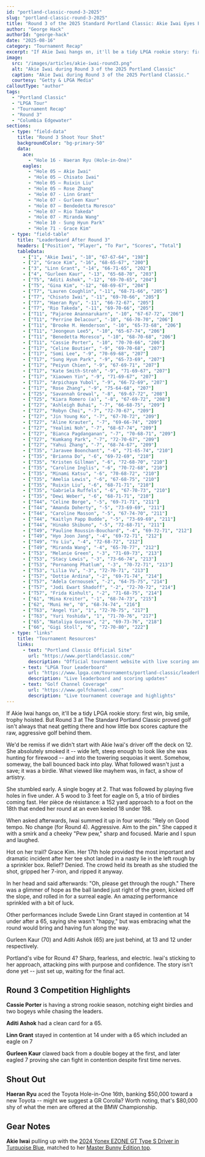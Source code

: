 ```yaml
---
id: "portland-classic-round-3-2025"
slug: "portland-classic-round-3-2025"
title: "Round 3 of the 2025 Standard Portland Classic: Akie Iwai Eyes First LPGA Victory While Grace Kim and Haeran Ryu Make Noise"
author: "George Hack"
authorId: "george-hack"
date: "2025-08-16"
category: "Tournament Recap"
excerpt: "If Akie Iwai hangs on, it'll be a tidy LPGA rookie story: first win, big smile, trophy hoisted. But Round 3 at The Standard Portland Classic proved golf isn't always that neat getting there and how little box scores capture the raw, aggressive golf behind them."
image:
  src: "/images/articles/akie-iwai-round3.png"
  alt: "Akie Iwai during Round 3 of the 2025 Portland Classic"
  caption: "Akie Iwai during Round 3 of the 2025 Portland Classic."
  courtesy: "Getty & LPGA Media"
calloutType: "author"
tags:
  - "Portland Classic"
  - "LPGA Tour"
  - "Tournament Recap"
  - "Round 3"
  - "Columbia Edgewater"
sections:
  - type: "field-data"
    title: "Round 3 Shoot Your Shot"
    backgroundColor: "bg-primary-50"
    data:
      ace:
        - "Hole 16 - Haeran Ryu (Hole-in-One)"
      eagles:
        - "Hole 05 – Akie Iwai"
        - "Hole 05 – Chisato Iwai"
        - "Hole 05 – Ruixin Liu"
        - "Hole 05 – Rose Zhang"
        - "Hole 07 - Linn Grant"
        - "Hole 07 - Gurleen Kaur"
        - "Hole 07 – Bendedetta Moresco"
        - "Hole 07 – Rio Takeda"
        - "Hole 07 - Miranda Wang"
        - "Hole 10 - Sung Hyun Park"
        - "Hole 71 - Grace Kim"
  - type: "field-table"
    title: "Leaderboard After Round 3"
    headers: ["Position", "Player", "To Par", "Scores", "Total"]
    tableData:
      - ["1", "Akie Iwai", "-18", "67-67-64", "198"]
      - ["2", "Grace Kim", "-16", "68-65-67", "200"]
      - ["3", "Linn Grant", "-14", "66-71-65", "202"]
      - ["4", "Gurleen Kaur", "-13", "65-68-70", "203"]
      - ["T5", "Aditi Ashok", "-12", "69-70-65", "204"]
      - ["T5", "Gina Kim", "-12", "68-69-67", "204"]
      - ["T7", "Lauren Coughlin", "-11", "68-71-66", "205"]
      - ["T7", "Chisato Iwai", "-11", "69-70-66", "205"]
      - ["T7", "Haeran Ryu", "-11", "66-72-67", "205"]
      - ["T7", "Rio Takeda", "-11", "69-70-66", "205"]
      - ["T11", "Pajaree Anannarukarn", "-10", "67-67-72", "206"]
      - ["T11", "Perrine Delacour", "-10", "66-70-70", "206"]
      - ["T11", "Brooke M. Henderson", "-10", "65-73-68", "206"]
      - ["T11", "Jeongeun Lee5", "-10", "65-67-74", "206"]
      - ["T11", "Benedetta Moresco", "-10", "68-70-68", "206"]
      - ["T11", "Cassie Porter", "-10", "70-70-66", "206"]
      - ["T17", "Celine Boutier", "-9", "69-70-68", "207"]
      - ["T17", "Somi Lee", "-9", "70-69-68", "207"]
      - ["T17", "Sung Hyun Park", "-9", "65-73-69", "207"]
      - ["T17", "Peiyun Chien", "-9", "67-69-71", "207"]
      - ["T17", "Kate Smith-Stroh", "-9", "71-69-67", "207"]
      - ["T17", "Xiaowen Yin", "-9", "71-69-67", "207"]
      - ["T17", "Arpichaya Yubol", "-9", "66-72-69", "207"]
      - ["T17", "Rose Zhang", "-9", "75-64-68", "207"]
      - ["T25", "Savannah Grewal", "-8", "69-67-72", "208"]
      - ["T25", "Kiara Romero (a)", "-8", "67-69-72", "208"]
      - ["T27", "Ashleigh Buhai", "-7", "66-68-75", "209"]
      - ["T27", "Robyn Choi", "-7", "72-70-67", "209"]
      - ["T27", "Jin Young Ko", "-7", "67-70-72", "209"]
      - ["T27", "Aline Krauter", "-7", "69-66-74", "209"]
      - ["T27", "Yealimi Noh", "-7", "68-67-74", "209"]
      - ["T27", "Bianca Pagdanganan", "-7", "70-68-71", "209"]
      - ["T27", "Kumkang Park", "-7", "72-70-67", "209"]
      - ["T27", "Yahui Zhang", "-7", "68-74-67", "209"]
      - ["T35", "Jaravee Boonchant", "-6", "71-65-74", "210"]
      - ["T35", "Brianna Do", "-6", "69-72-69", "210"]
      - ["T35", "Kristen Gillman", "-6", "72-68-70", "210"]
      - ["T35", "Caroline Inglis", "-6", "70-72-68", "210"]
      - ["T35", "Minami Katsu", "-6", "70-68-72", "210"]
      - ["T35", "Amelia Lewis", "-6", "67-68-75", "210"]
      - ["T35", "Ruixin Liu", "-6", "68-71-71", "210"]
      - ["T35", "Gabriela Ruffels", "-6", "67-70-73", "210"]
      - ["T35", "Dewi Weber", "-6", "68-71-71", "210"]
      - ["T44", "Celine Borge", "-5", "69-71-71", "211"]
      - ["T44", "Amanda Doherty", "-5", "73-69-69", "211"]
      - ["T44", "Caroline Masson", "-5", "67-74-70", "211"]
      - ["T44", "Kaitlyn Papp Budde", "-5", "73-69-69", "211"]
      - ["T44", "Hinako Shibuno", "-5", "72-68-71", "211"]
      - ["T49", "Pauline Roussin-Bouchard", "-4", "69-72-71", "212"]
      - ["T49", "Hyo Joon Jang", "-4", "69-72-71", "212"]
      - ["T49", "Yu Liu", "-4", "72-68-72", "212"]
      - ["T49", "Miranda Wang", "-4", "65-70-77", "212"]
      - ["T53", "Melanie Green", "-3", "71-69-73", "213"]
      - ["T53", "Stacy Lewis", "-3", "73-66-74", "213"]
      - ["T53", "Pornanong Phatlum", "-3", "70-72-71", "213"]
      - ["T53", "Lilia Vu", "-3", "72-70-71", "213"]
      - ["T57", "Dottie Ardina", "-2", "69-71-74", "214"]
      - ["T57", "Adela Cernousek", "-2", "64-75-75", "214"]
      - ["T57", "Jodi Ewart Shadoff", "-2", "72-70-72", "214"]
      - ["T57", "Frida Kinhult", "-2", "71-68-75", "214"]
      - ["61", "Mina Kreiter", "-1", "68-74-73", "215"]
      - ["62", "Muni He", "0", "68-74-74", "216"]
      - ["T63", "Angel Yin", "1", "72-70-75", "217"]
      - ["T63", "Yuri Yoshida", "1", "71-70-76", "217"]
      - ["65", "Nataliya Guseva", "2", "69-73-76", "218"]
      - ["66", "Gigi Stoll", "6", "72-70-80", "222"]
  - type: "links"
    title: "Tournament Resources"
    links:
      - text: "Portland Classic Official Site"
        url: "https://www.portlandclassic.com/"
        description: "Official tournament website with live scoring and information"
      - text: "LPGA Tour Leaderboard"
        url: "https://www.lpga.com/tournaments/portland-classic/leaderboard"
        description: "Live leaderboard and scoring updates"
      - text: "Golf Channel Coverage"
        url: "https://www.golfchannel.com/"
        description: "Live tournament coverage and highlights"
---
```


If Akie Iwai hangs on, it'll be a tidy LPGA rookie story: first win, big smile, trophy hoisted. But Round 3 at The Standard Portland Classic proved golf isn't always that neat getting there and how little box scores capture the raw, aggressive golf behind them. 

We'd be remiss if we didn't start with Akie Iwai's driver off the deck on 12. She absolutely smoked it -- wide left, steep enough to look like she was hunting for firewood -- and into the towering sequoias it went. Somehow, someway, the ball bounced back into play. What followed wasn't just a save; it was a birdie. What viewed like mayhem was, in fact, a show of artistry.

She stumbled early. A single bogey at 2. That was followed by playing five holes in five under. A 5 wood to 3 feet for eagle on 5, a trio of birdies coming fast. Her pièce de résistance: a 152 yard approach to a foot on the 18th that ended her round at an even keeled 18 under 198. 

When asked afterwards, Iwai summed it up in four words: "Rely on Good tempo. No change (for Round 4). Aggressive. Aim to the pin." She capped it with a smirk and a cheeky "Pew pew," sharp and focused. Marie and I spun and laughed.

Hot on her trail? Grace Kim. Her 17th hole provided the most important and dramatic incident after her tee shot landed in a nasty lie in the left rough by a sprinkler box. Relief? Denied. The crowd held its breath as she studied the shot, gripped her 7-iron, and ripped it anyway.

In her head and said afterwards: "Oh, please get through the rough." There was a glimmer of hope as the ball landed just right of the green, kicked off the slope, and rolled in for a surreal eagle. An amazing performance sprinkled with a bit of luck.

Other performances include Swede Linn Grant stayed in contention at 14 under after a 65, saying she wasn't "happy," but was embracing what the round would bring and having fun along the way. 

Gurleen Kaur (70) and Aditi Ashok (65) are just behind, at 13 and 12 under respectively.

Portland's vibe for Round 4? Sharp, fearless, and electric. Iwai's sticking to her approach, attacking pins with purpose and confidence. The story isn't done yet -- just set up, waiting for the final act.

## Round 3 Competition Highlights

**Cassie Porter** is having a strong rookie season, notching eight birdies and two bogeys while chasing the leaders.

**Aditi Ashok** had a clean card for a 65.

**Linn Grant** stayed in contention at 14 under with a 65 which included an eagle on 7

**Gurleen Kaur** clawed back from a double bogey at the first, and later eagled 7 proving she can fight in contention despite first time nerves.

## Shout Out

**Haeran Ryu** aced the Toyota Hole-in-One 16th, banking $50,000 toward a new Toyota -- might we suggest a GR Corolla? Worth noting, that's $80,000 shy of what the men are offered at the BMW Championship.

## Gear Notes

**Akie Iwai** pulling up with the [2024 Yonex EZONE GT Type S Driver in Turquoise Blue](https://store.shopping.yahoo.co.jp/bright1ststage/2024042601v.html?sc_i=shopping-pc-web-result-item-rsltlst-img), matched to her [Master Bunny Edition top](https://www.masterbunnyedition.net/collection/2025su/index.html).
